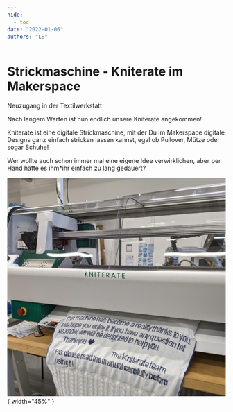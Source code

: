 ```yaml
---
hide:
  - toc
date: "2022-01-06" 
authors: "LS"  
---
```


# Strickmaschine - Kniterate im Makerspace

Neuzugang in der Textilwerkstatt

Nach langem Warten ist nun endlich unsere Kniterate angekommen! 

Kniterate ist eine digitale Strickmaschine, mit der Du im Makerspace digitale Designs ganz einfach stricken lassen kannst, egal ob Pullover, Mütze oder sogar Schuhe!

Wer wollte auch schon immer mal eine eigene Idee verwirklichen, aber per Hand hätte es ihm\*ihr einfach zu lang gedauert?

![Auf dem Bild ist unsere Strickmaschine, die Kniterate, zu sehen.](../medien/2022-01-06.jpg){ width="45%" } 
